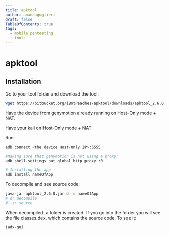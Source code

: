 ```yaml
---
title: apktool
author: amandaguglieri
draft: false
TableOfContents: true
tags:
  - mobile pentesting
  - tools
---
```


# apktool

## Installation

Go to your tool folder and download the tool:

```bash
wget https://bitbucket.org/iBotPeaches/apktool/downloads/apktool_2.6.0.jar
```

Have the device from genymotion already running on Host-Only mode + NAT.

Have your kali on Host-Only mode + NAT.

Run:

```bash
adb connect <the device Host-Only IP>:5555

#Making sure that genymotion is not using a proxy:
adb shell-settings put global http_proxy :0

# Installing the app
adb install nameOfApp
```

To decompile and see source code:

```bash
java-jar apktool_2.6.0.jar d -s nameOfApp
# d: decompile
# -s: source.
```

When decompiled, a folder is created. If you go into the folder you will see the file classes.dex, which contains the source code. To see it:

```bash
jadx-gui
```


